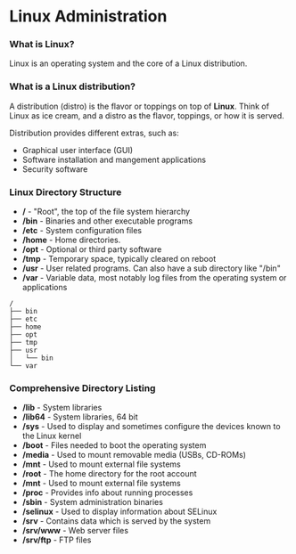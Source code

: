 # Linux Administration

### What is Linux?

Linux is an operating system and the core of a Linux distribution.

### What is a Linux distribution?

A distribution (distro) is the flavor or toppings on top of **Linux**. Think of Linux as ice cream, and a distro as the flavor, toppings, or how it is served.

Distribution provides different extras, such as:
- Graphical user interface (GUI)
- Software installation and mangement applications
- Security software

### Linux Directory Structure
- **/** - "Root", the top of the file system hierarchy
- **/bin** - Binaries and other executable programs
- **/etc** - System configuration files
- **/home** - Home directories. 
- **/opt** - Optional or third party software
- **/tmp** - Temporary space, typically cleared on reboot
- **/usr** - User related programs. Can also have a sub directory like "/bin"
- **/var** - Variable data, most notably log files from the operating system or applications
  
```
/
├── bin
├── etc
├── home
├── opt
├── tmp
├── usr
│   └── bin
└── var
```

### Comprehensive Directory Listing
- **/lib** - System libraries
- **/lib64** - System libraries, 64 bit
- **/sys** - Used to display and sometimes configure the devices known to the Linux kernel
- **/boot** - Files needed to boot the operating system
- **/media** - Used to mount removable media (USBs, CD-ROMs)
- **/mnt** - Used to mount external file systems
- **/root** - The home directory for the root account
- **/mnt** - Used to mount external file systems
- **/proc** - Provides info about running processes
- **/sbin** - System administration binaries
- **/selinux** - Used to display information about SELinux
- **/srv** - Contains data which is served by the system
- **/srv/www** - Web server files
- **/srv/ftp** - FTP files